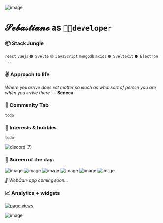 ![image](https://user-images.githubusercontent.com/51968463/162327875-8b9bd22e-44aa-439c-812c-5cf41dd11c0f.png)

# 𝓢𝓮𝓫𝓪𝓼𝓽𝓲𝓪𝓷𝓸 as `👨‍💻developer`

### 📦 Stack Jungle

`react` `vuejs` `🟠 Svelte` `🟡 JavaScript` `mongodb` `axios` `🟠 SvelteKit` `⚫ Electron` `...`

### ✌ Approach to life

*Where you arrive does not matter so much as what sort of person you are when you arrive there.* ― **Seneca**

### 🙌 Community Tab

`todo`

### 📕 Interests & hobbies

`todo`

![discord (7)](https://user-images.githubusercontent.com/51968463/160410741-cac3144e-9316-4144-a191-7fb1dfeba961.png)

### 🎲 Screen of the day:

![image](https://user-images.githubusercontent.com/51968463/161836060-65d3ff75-9788-468c-9551-5ebfb047cdc7.png)
![image](https://user-images.githubusercontent.com/51968463/161836966-ee02ce6d-817e-4100-a21a-933123c7881c.png)
![image](https://user-images.githubusercontent.com/51968463/161837073-1c209ac9-b9bf-4e7b-a139-9100690ead3b.png)
![image](https://user-images.githubusercontent.com/51968463/161837218-21de69b8-8795-4931-9aa9-2fe7ea45e3f5.png)
![image](https://user-images.githubusercontent.com/51968463/161837260-2c028990-2854-463e-851d-18132a7846fe.png)
![image](https://user-images.githubusercontent.com/51968463/161837474-61197099-3bf5-4b0d-85e4-905ed6b91aae.png)

*🎥 WebCam app coming soon...*

### 📈 Analytics + widgets

<a href="https://github.com/gnatson">
  <img src="https://komarev.com/ghpvc/?username=gnatson" alt="page views" />
</a>

![image](https://user-images.githubusercontent.com/51968463/162330271-6719c04b-5b31-4838-b387-a9fe494423e6.png)
